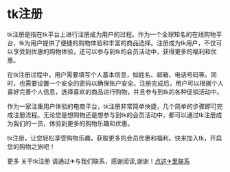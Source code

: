 # tk注册

tk注册是指在tk平台上进行注册成为用户的过程。作为一个全球知名的在线购物平台，tk为用户提供了便捷的购物体验和丰富的商品选择。注册成为tk用户，不仅可以享受到优惠的购物体验，还可以参与到tk的会员活动中，获得更多的福利和优惠。

在tk注册过程中，用户需要填写个人基本信息，如姓名、邮箱、电话号码等。同时，也需要设置一个安全的密码以确保账户安全。注册完成后，用户可以根据个人喜好完善个人信息，选择喜欢的商品进行购物，并且参与到tk的各种促销活动中。

作为一家注重用户体验的电商平台，tk注册非常简单快捷，几个简单的步骤即可完成注册流程。无论您是想购物还是想参与到tk的会员活动中，都可以通过tk注册成为我们的一员，体验到更多的购物乐趣和优惠。

tk注册，让您轻松享受购物乐趣，获取更多的会员优惠和福利。快来加入tk，开启您的购物之旅吧！

更多 关于tk注册 请通过✈与我们联系，感谢阅读,谢谢！[点这✈里联系](https://ww.k02.cc)
